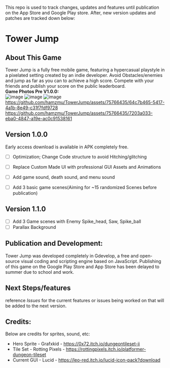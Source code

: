 This repo is used to track changes, updates and features until publication on the App Store and Google Play store. After, new version updates and patches are tracked down below:


# Tower Jump

## About This Game
Tower Jump is a fully free mobile game, featuring a hypercasual playstyle in a pixelated setting created by an indie developer. Avoid Obstacles/enemies and jump as far as you can to achieve a high score. Compete with your friends and publish your score on the public leaderboard.
</br>**Game Photos Pre V1.0.0:**<br>
![image](https://github.com/hamzmu/TowerJump/assets/75766435/9455c3f8-de0f-4a96-ac59-d1100c6197cd)
![image](https://github.com/hamzmu/TowerJump/assets/75766435/da07392a-7d18-4b0a-bf71-c21d42815f5d)
![image](https://github.com/hamzmu/TowerJump/assets/75766435/4cfcbf2b-83e5-4cf1-9a97-c70e76b07c2d)
https://github.com/hamzmu/TowerJump/assets/75766435/64c7b465-5417-4a1b-8e49-c31f7fdf9728
https://github.com/hamzmu/TowerJump/assets/75766435/7203a033-eba0-4847-a19e-ac0c91538161

## Version 1.0.0
Early access download is available in APK completely free.
- [ ] Optimization; Change Code structure to avoid Hitching/glitching 
- [ ] Replace Custom Made UI with professional GUI Assets and Animations
- [ ] Add game sound, death sound, and menu sound
- [ ] Add 3 basic game scenes(Aiming for ~15 randomized Scenes before publication)


## Version 1.1.0
- [ ] Add 3 Game scenes with Enemy Spike_head, Saw, Spike_ball
- [ ] Parallax Background

## Publication and Development:
Tower Jump was developed completely in Gdevelop, a free and open-source visual coding and scripting engine based on JavaScript. Publishing of this game on the Google Play Store and App Store has been delayed to summer due to school and work.

## Next Steps/features
reference *Issues* for the current features or issues being worked on that will be added to the next version.

## Credits:
Below are credits for sprites, sound, etc:
* Hero Sprite  - Grafxkid - https://0x72.itch.io/dungeontileset-ii
* Tile Set - Rotting Pixels - https://rottingpixels.itch.io/platformer-dungeon-tileset
* Current GUI - Lucid - https://leo-red.itch.io/lucid-icon-pack?download
